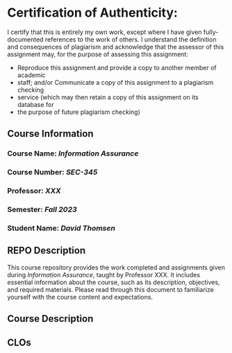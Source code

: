 # Certification of Authenticity:
I certify that this is entirely my own work, except where I have given
fully-documented references to the work of others. I understand the definition
and consequences of plagiarism and acknowledge that the assessor of this
assignment may, for the purpose of assessing this assignment:
- Reproduce this assignment and provide a copy to another member of academic
- staff; and/or Communicate a copy of this assignment to a plagiarism checking
- service (which may then retain a copy of this assignment on its database for
- the purpose of future plagiarism checking)

## Course Information

### Course Name: _Information Assurance_
### Course Number: _SEC-345_
### Professor: _XXX_
### Semester: _Fall 2023_
### Student Name: _David Thomsen_


## REPO Description

This course repository provides the work completed and assignments given during _Information Assurance_, taught by Professor XXX. It includes essential information about the course, such as its description, objectives, and required materials. Please read through this document to familiarize yourself with the course content and expectations.

## Course Description



## CLOs


